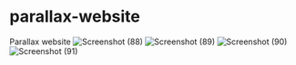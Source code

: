 # parallax-website
Parallax website
![Screenshot (88)](https://github.com/yashdeep2002/parallax-website/assets/156776861/4db10621-0e44-4b52-b2c4-13aa077cc447)
![Screenshot (89)](https://github.com/yashdeep2002/parallax-website/assets/156776861/81438567-17b5-4686-b154-e886f527355c)
![Screenshot (90)](https://github.com/yashdeep2002/parallax-website/assets/156776861/f3b49ac4-a408-4f32-8a1e-a45302f2aa41)
![Screenshot (91)](https://github.com/yashdeep2002/parallax-website/assets/156776861/036e586a-cdde-4752-a7cb-656aa8cfa13d)
